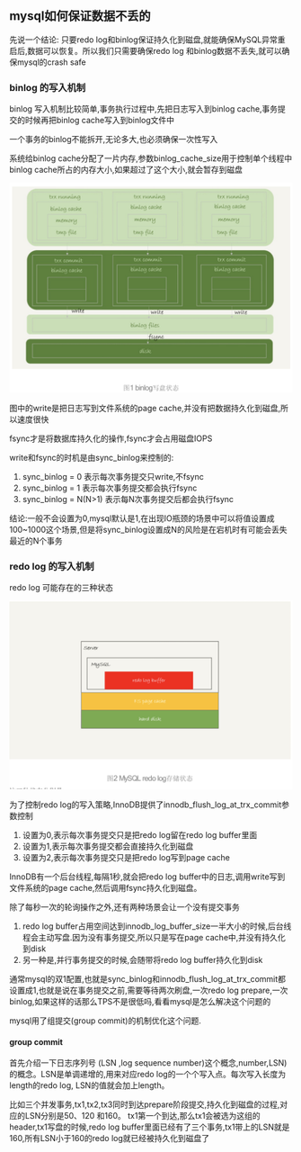 ## mysql如何保证数据不丢的
先说一个结论: 只要redo log和binlog保证持久化到磁盘,就能确保MySQL异常重启后,数据可以恢复。所以我们只需要确保redo log 和binlog数据不丢失,就可以确保mysql的crash safe
### binlog 的写入机制
binlog 写入机制比较简单,事务执行过程中,先把日志写入到binlog cache,事务提交的时候再把binlog cache写入到binlog文件中

一个事务的binlog不能拆开,无论多大,也必须确保一次性写入

系统给binlog cache分配了一片内存,参数binlog_cache_size用于控制单个线程中binlog cache所占的内存大小,如果超过了这个大小,就会暂存到磁盘

![binlog_write](binlog_write.png)

图中的write是把日志写到文件系统的page cache,并没有把数据持久化到磁盘,所以速度很快

fsync才是将数据库持久化的操作,fsync才会占用磁盘IOPS

write和fsync的时机是由sync_binlog来控制的:
1. sync_binlog = 0 表示每次事务提交只write,不fsync
2. sync_binlog = 1 表示每次事务提交都会执行fsync
3. sync_binlog = N(N>1) 表示每N次事务提交后都会执行fsync

结论:一般不会设置为0,mysql默认是1,在出现IO瓶颈的场景中可以将值设置成100~1000这个场景,但是将sync_binlog设置成N的风险是在宕机时有可能会丢失最近的N个事务

### redo log 的写入机制
redo log 可能存在的三种状态

![redo log status](WX20200921-172054@2x.png)

为了控制redo log的写入策略,InnoDB提供了innodb_flush_log_at_trx_commit参数控制
1. 设置为0,表示每次事务提交只是把redo log留在redo log buffer里面
2. 设置为1,表示每次事务提交都会直接持久化到磁盘
3. 设置为2,表示每次事务提交只是把redo log写到page cache

InnoDB有一个后台线程,每隔1秒,就会把redo log buffer中的日志,调用write写到文件系统的page cache,然后调用fsync持久化到磁盘。

除了每秒一次的轮询操作之外,还有两种场景会让一个没有提交事务
1. redo log buffer占用空间达到innodb_log_buffer_size一半大小的时候,后台线程会主动写盘.因为没有事务提交,所以只是写在page cache中,并没有持久化到disk
2. 另一种是,并行事务提交的时候,会随带将redo log buffer持久化到disk

通常mysql的双1配置,也就是sync_binlog和innodb_flush_log_at_trx_commit都设置成1,也就是说在事务提交之前,需要等待两次刷盘,一次redo log prepare,一次binlog,如果这样的话那么TPS不是很低吗,看看mysql是怎么解决这个问题的

mysql用了组提交(group commit)的机制优化这个问题.

#### group commit
首先介绍一下日志序列号 (LSN ,log sequence number)这个概念,number,LSN)的概念。LSN是单调递增的,用来对应redo log的一个个写入点。每次写入长度为length的redo log, LSN的值就会加上length。

比如三个并发事务,tx1,tx2,tx3同时到达prepare阶段提交,持久化到磁盘的过程,对应的LSN分别是50、120 和160。
tx1第一个到达,那么tx1会被选为这组的header,tx1写盘的时候,redo log buffer里面已经有了三个事务,tx1带上的LSN就是160,所有LSN小于160的redo log就已经被持久化到磁盘了


                                           


